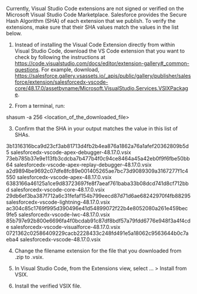 Currently, Visual Studio Code extensions are not signed or verified on the
Microsoft Visual Studio Code Marketplace. Salesforce provides the Secure Hash
Algorithm (SHA) of each extension that we publish. To verify the extensions,
make sure that their SHA values match the values in the list below.

1. Instead of installing the Visual Code Extension directly from within Visual
   Studio Code, download the VS Code extension that you want to check by
   following the instructions at
   https://code.visualstudio.com/docs/editor/extension-gallery#_common-questions.
   For example, download,
   https://salesforce.gallery.vsassets.io/_apis/public/gallery/publisher/salesforce/extension/salesforcedx-vscode-core/48.17.0/assetbyname/Microsoft.VisualStudio.Services.VSIXPackage.

2. From a terminal, run:

shasum -a 256 <location_of_the_downloaded_file>

3. Confirm that the SHA in your output matches the value in this list of SHAs.

3b1316316bca9d23cf3ab81713d4fb2b4ea876a1862a76a1afef20362809b5d5  salesforcedx-vscode-apex-debugger-48.17.0.vsix
73eb785b37e9e113fb3cdcba7b477b4f0c94ce8464a45a42eb0f9f6fbe50bb64  salesforcedx-vscode-apex-replay-debugger-48.17.0.vsix
a2d9894be9692c07dfe8fc89e001405265ae7bc73d9089309a3167277f1c4550  salesforcedx-vscode-apex-48.17.0.vsix
6383166a46125a1ce9d83723697fe8f7aeaf761baba33b08dcd741d8cf712bbd  salesforcedx-vscode-core-48.17.0.vsix
29db6ef3ba387f712a6c31fefaf154b799eecd87d71d6ae68242970f4fb88295  salesforcedx-vscode-lightning-48.17.0.vsix
ac304c85c1769f995d390496e41d54899072f22b4e8052080a261e459bec9fe5  salesforcedx-vscode-lwc-48.17.0.vsix
85b797e92b800e6696fa4f0bcdab91c87df8bdf57a79fdd6776e948f3a4f4cde  salesforcedx-vscode-visualforce-48.17.0.vsix
0721362c02586409229cacb2228433c248fd491e5a18062c9563644b0c7aeba4  salesforcedx-vscode-48.17.0.vsix


4. Change the filename extension for the file that you downloaded from .zip to
.vsix.

5. In Visual Studio Code, from the Extensions view, select ... > Install from
VSIX.

6. Install the verified VSIX file.

